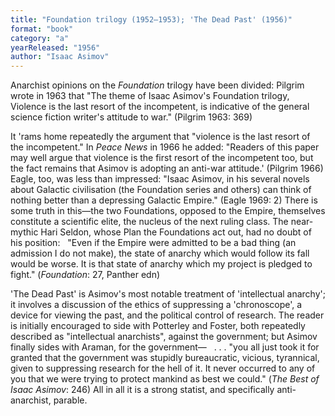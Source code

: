```yaml
---
title: "Foundation trilogy (1952–1953); 'The Dead Past' (1956)"
format: "book"
category: "a"
yearReleased: "1956"
author: "Isaac Asimov"
---
```

Anarchist opinions on the <em>Foundation</em> trilogy have  been divided: Pilgrim wrote in 1963 that "The theme of Isaac Asimov's  Foundation trilogy, Violence is the last resort of the incompetent, is  indicative of the general science fiction writer's attitude to war." (Pilgrim  1963: 369)

It 'rams home repeatedly the argument that  "violence is the last resort of the incompetent." In <em>Peace News</em> in 1966 he added: "Readers of this paper may well argue that violence is the first resort of the incompetent too, but  the fact remains that Asimov is adopting an anti-war attitude.' (Pilgrim 1966)  Eagle, too, was less than impressed: "Isaac Asimov, in his several novels about Galactic civilisation (the Foundation  series and others) can think of nothing better than a depressing Galactic  Empire." (Eagle 1969: 2) There is some truth in this—the two Foundations,  opposed to the Empire, themselves constitute a scientific elite, the nucleus of  the next ruling class. The near-mythic Hari Seldon, whose Plan the Foundations  act out, had no doubt of his position:
 
"Even if the Empire were admitted to be a bad thing (an  admission I do not make), the state of anarchy which would follow its fall would  be worse. It is that state of anarchy which my project is pledged to fight." (<em>Foundation</em>:  27, Panther edn)

'The Dead Past' is Asimov's most notable treatment of  'intellectual anarchy'; it involves a discussion of the ethics of suppressing a  'chronoscope', a device for viewing the past, and the political control of  research. The reader is initially encouraged to side with Potterley and Foster,  both repeatedly described as "intellectual anarchists", against the government;  but Asimov finally sides with Araman, for the government—
 
 . . . "you all just took it for granted that the government was stupidly  bureaucratic, vicious, tyrannical, given to suppressing research for the hell of  it. It never occurred to any of you that we were trying to protect mankind as  best we could." (<em>The Best of Isaac Asimov</em>: 246)
All  in all it is a strong statist, and specifically anti-anarchist, parable.
